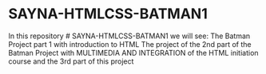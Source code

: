 # SAYNA-HTMLCSS-BATMAN1


In this repository # SAYNA-HTMLCSS-BATMAN1 we will see:
The Batman Project part 1 with introduction to HTML
The project of the 2nd part of the Batman Project with MULTIMEDIA AND INTEGRATION of the HTML initiation course
and the 3rd part of this project
